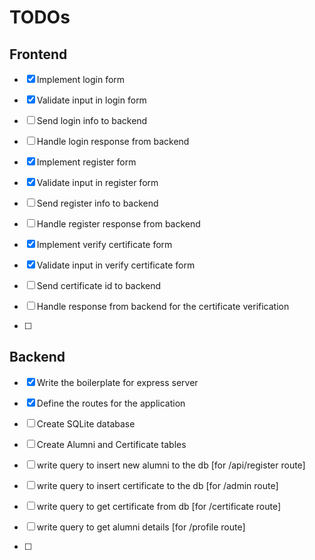 # TODOs

## Frontend

- [x] Implement login form
- [x] Validate input in login form
- [ ] Send login info to backend
- [ ] Handle login response from backend

- [x] Implement register form
- [x] Validate input in register form
- [ ] Send register info to backend
- [ ] Handle register response from backend

- [x] Implement verify certificate form
- [x] Validate input in verify certificate form
- [ ] Send certificate id to backend
- [ ] Handle response from backend for the certificate verification
- [ ]

## Backend

- [x] Write the boilerplate for express server
- [x] Define the routes for the application

- [ ] Create SQLite database
- [ ] Create Alumni and Certificate tables
- [ ] write query to insert new alumni to the db [for /api/register route]
- [ ] write query to insert certificate to the db [for /admin route]
- [ ] write query to get certificate from db [for /certificate route]
- [ ] write query to get alumni details [for /profile route]
- [ ]
